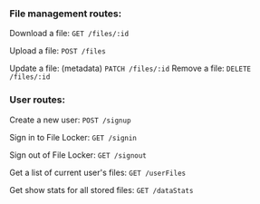### File management routes:

Download a file:
```GET /files/:id```

Upload a file:
```POST /files```

Update a file: (metadata)
```PATCH /files/:id```
Remove a file:
```DELETE /files/:id```

### User routes:

Create a new user:
```POST /signup```

Sign in to File Locker:
```GET /signin```

Sign out of File Locker:
```GET /signout```

Get a list of current user's files:
```GET /userFiles```

Get show stats for all stored files:
```GET /dataStats```
